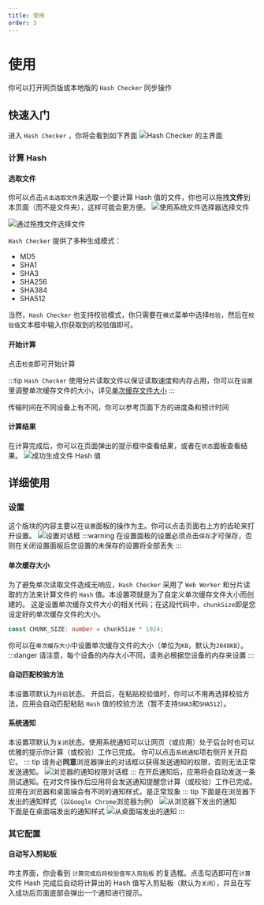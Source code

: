 ```yaml
---
title: 使用
order: 3
---
```


# 使用
你可以打开网页版或本地版的 `Hash Checker` 同步操作

## 快速入门
进入 `Hash Checker` ，你将会看到如下界面
![Hash Checker 的主界面](https://s2.loli.net/2024/10/25/rF6tqainNAcDvIk.png)

### 计算 Hash

#### 选取文件
你可以点击`点击选取文件`来选取一个要计算 Hash 值的文件，你也可以拖拽**文件**到本页面（而不是文件夹），这样可能会更方便。
![使用系统文件选择器选择文件](https://s2.loli.net/2024/10/25/CaW3zrXoHy76nJc.png)

![通过拖拽文件选择文件](https://s2.loli.net/2024/10/25/LpPQvFUrYeG6hdB.png)

`Hash Checker` 提供了多种生成模式：
- MD5
- SHA1
- SHA3
- SHA256
- SHA384
- SHA512

当然，`Hash Checker` 也支持校验模式，你只需要在`模式`菜单中选择`校验`，然后在`校验值`文本框中输入你获取到的校验值即可。

#### 开始计算
点击`检查`即可开始计算

:::tip
`Hash Checker` 使用分片读取文件以保证读取速度和内存占用，你可以在`设置`里调整单次缓存文件的大小，详见[单次缓存文件大小](#单次缓存文件大小)
:::

传输时间在不同设备上有不同，你可以参考页面下方的进度条和预计时间

#### 计算结果
在计算完成后，你可以在页面弹出的提示框中查看结果，或者在`状态`面板查看结果。
![成功生成文件 Hash 值](https://s2.loli.net/2024/10/25/PGMvEINligBXVU7.png)

## 详细使用
### 设置
这个版块的内容主要以在`设置`面板的操作为主。你可以点击页面右上方的齿轮来打开设置。
![设置对话框](https://s2.loli.net/2024/10/25/vsPNTWAnEIakq1z.png)
:::warning
在设置面板的设置必须点击`保存`才可保存，否则在关闭设置面板后您设置的未保存的设置将全部丢失
:::

#### 单次缓存大小
为了避免单次读取文件造成无响应，`Hash Checker` 采用了 `Web Worker` 和分片读取的方法来计算文件的 `Hash` 值。本设置项就是为了自定义单次缓存文件大小而创建的。
这是设置单次缓存文件大小的相关代码；在这段代码中，`chunkSize`即是您设定好的单次缓存文件的大小。
```TypeScript
const CHUNK_SIZE: number = chunkSize * 1024;
```
你可以在`单次缓存大小`中设置单次缓存文件的大小（单位为`KB`，默认为`2048KB`）。
:::danger
请注意，每个设备的内存大小不同，请务必根据您设备的内存来设置
:::

#### 自动匹配校验方法
本设置项默认为`开启`状态。
开启后，在粘贴校验值时，你可以不用再选择校验方法，应用会自动匹配粘贴 `Hash` 值的校验方法（暂不支持`SHA3`和`SHA512`）。

#### 系统通知
本设置项默认为`关闭`状态。使用系统通知可以让网页（或应用）处于后台时也可以优雅的提示你计算（或校验）工作已完成。
你可以点击`系统通知`项右侧开关开启它。
::: tip
请务必**同意**浏览器弹出的对话框以获得发送通知的权限，否则无法正常发送通知。
![浏览器的通知权限对话框](https://s2.loli.net/2024/10/25/vow2fuPqeOVzEXn.png)
:::
在开启通知后，应用将会自动发送一条测试通知。在对文件操作后应用将会发送通知提醒您计算（或校验）工作已完成。
<br>
应用在浏览器和桌面端会有不同的通知样式，是正常现象
::: tip
下面是在浏览器下发出的通知样式（以`Google Chrome`浏览器为例）
![从浏览器下发出的通知](https://s2.loli.net/2024/10/25/xMPVYjn3kXZ95ch.png)
<br>
下面是在桌面端发出的通知样式
![从桌面端发出的通知](https://s2.loli.net/2024/10/25/cgaNEVqWPIyxMK6.png)
:::

### 其它配置
#### 自动写入剪贴板
咋主界面，你会看到 `计算完成后将校验值写入剪贴板` 的复选框。点击勾选即可在`计算`文件 Hash 完成后自动将计算出的 Hash 值写入剪贴板（默认为`关闭`），并且在写入成功后页面底部会弹出一个通知进行提示。